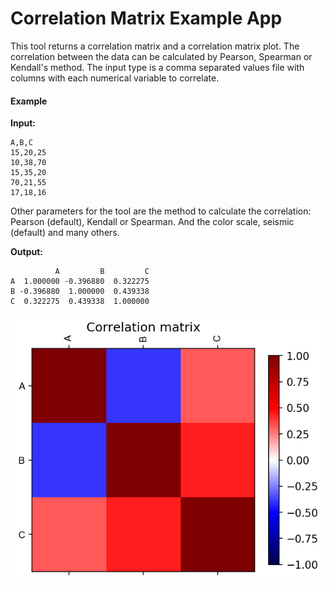 # Correlation Matrix Example App

This tool returns a correlation matrix and a correlation matrix plot. The correlation between the data can be calculated by Pearson, Spearman or Kendall's method.  The input type is a comma separated values file with columns with each numerical variable to correlate.


#### Example

**Input:**

```
A,B,C
15,20,25
10,38,70
15,35,20
70,21,55
17,18,16
```

Other parameters for the tool are the method to calculate the correlation: Pearson (default), Kendall or Spearman. And the color scale, seismic (default) and many others. 

**Output:**

```
          A         B         C
A  1.000000 -0.396880  0.322275
B -0.396880  1.000000  0.439338
C  0.322275  0.439338  1.000000
```
 
![Correlation matrix example](images/correlation.png)
